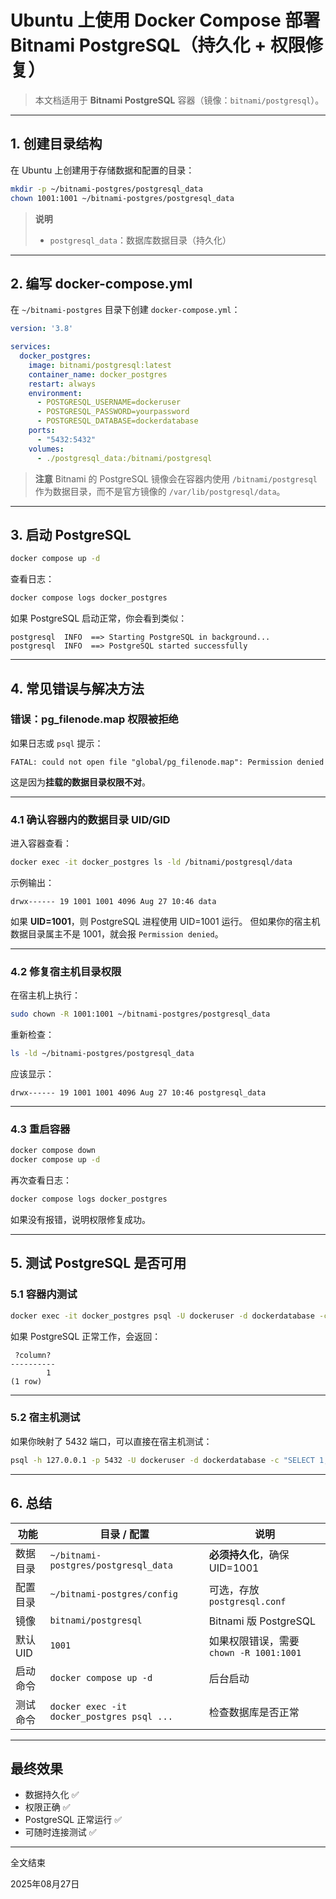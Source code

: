
# **Ubuntu 上使用 Docker Compose 部署 Bitnami PostgreSQL（持久化 + 权限修复）**

> 本文档适用于 **Bitnami PostgreSQL** 容器（镜像：`bitnami/postgresql`）。

---

## **1. 创建目录结构**

在 Ubuntu 上创建用于存储数据和配置的目录：

```bash
mkdir -p ~/bitnami-postgres/postgresql_data
chown 1001:1001 ~/bitnami-postgres/postgresql_data
```

> **说明**
>
> * `postgresql_data`：数据库数据目录（持久化）


---

## **2. 编写 docker-compose.yml**

在 `~/bitnami-postgres` 目录下创建 `docker-compose.yml`：

```yaml
version: '3.8'

services:
  docker_postgres:
    image: bitnami/postgresql:latest
    container_name: docker_postgres
    restart: always
    environment:
      - POSTGRESQL_USERNAME=dockeruser
      - POSTGRESQL_PASSWORD=yourpassword
      - POSTGRESQL_DATABASE=dockerdatabase
    ports:
      - "5432:5432"
    volumes:
      - ./postgresql_data:/bitnami/postgresql
```

> **注意**
> Bitnami 的 PostgreSQL 镜像会在容器内使用 `/bitnami/postgresql` 作为数据目录，而不是官方镜像的 `/var/lib/postgresql/data`。

---

## **3. 启动 PostgreSQL**

```bash
docker compose up -d
```

查看日志：

```bash
docker compose logs docker_postgres
```

如果 PostgreSQL 启动正常，你会看到类似：

```
postgresql  INFO  ==> Starting PostgreSQL in background...
postgresql  INFO  ==> PostgreSQL started successfully
```

---

## **4. 常见错误与解决方法**

### **错误：pg\_filenode.map 权限被拒绝**

如果日志或 `psql` 提示：

```
FATAL: could not open file "global/pg_filenode.map": Permission denied
```

这是因为**挂载的数据目录权限不对**。

---

### **4.1 确认容器内的数据目录 UID/GID**

进入容器查看：

```bash
docker exec -it docker_postgres ls -ld /bitnami/postgresql/data
```

示例输出：

```
drwx------ 19 1001 1001 4096 Aug 27 10:46 data
```

如果 **UID=1001**，则 PostgreSQL 进程使用 UID=1001 运行。
但如果你的宿主机数据目录属主不是 1001，就会报 `Permission denied`。

---

### **4.2 修复宿主机目录权限**

在宿主机上执行：

```bash
sudo chown -R 1001:1001 ~/bitnami-postgres/postgresql_data
```

重新检查：

```bash
ls -ld ~/bitnami-postgres/postgresql_data
```

应该显示：

```
drwx------ 19 1001 1001 4096 Aug 27 10:46 postgresql_data
```

---

### **4.3 重启容器**

```bash
docker compose down
docker compose up -d
```

再次查看日志：

```bash
docker compose logs docker_postgres
```

如果没有报错，说明权限修复成功。

---

## **5. 测试 PostgreSQL 是否可用**

### **5.1 容器内测试**

```bash
docker exec -it docker_postgres psql -U dockeruser -d dockerdatabase -c "SELECT 1;"
```

如果 PostgreSQL 正常工作，会返回：

```
 ?column?
----------
        1
(1 row)
```

---

### **5.2 宿主机测试**

如果你映射了 5432 端口，可以直接在宿主机测试：

```bash
psql -h 127.0.0.1 -p 5432 -U dockeruser -d dockerdatabase -c "SELECT 1;"
```

---

## **6. 总结**

| 功能     | 目录 / 配置                                 | 说明                             |
| ------ | --------------------------------------- | ------------------------------ |
| 数据目录   | `~/bitnami-postgres/postgresql_data`    | **必须持久化**，确保 UID=1001          |
| 配置目录   | `~/bitnami-postgres/config`             | 可选，存放 `postgresql.conf`        |
| 镜像     | `bitnami/postgresql`                    | Bitnami 版 PostgreSQL           |
| 默认 UID | `1001`                                  | 如果权限错误，需要 `chown -R 1001:1001` |
| 启动命令   | `docker compose up -d`                  | 后台启动                           |
| 测试命令   | `docker exec -it docker_postgres psql ...` | 检查数据库是否正常                      |

---

## **最终效果**

* 数据持久化 ✅
* 权限正确 ✅
* PostgreSQL 正常运行 ✅
* 可随时连接测试 ✅

---

全文结束

2025年08月27日